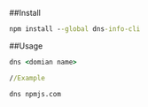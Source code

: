##Install
```cmd
npm install --global dns-info-cli
```

##Usage
```cmd
dns <domian name>

//Example

dns npmjs.com
```